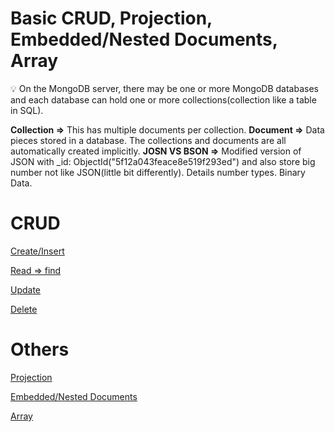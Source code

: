 # Basic CRUD, Projection, Embedded/Nested Documents, Array

<aside>
💡 On the MongoDB server, there may be one or more MongoDB databases and each database can hold one or more collections(collection like a table in SQL).

**Collection ⇒** This has multiple documents per collection.
**Document ⇒** Data pieces stored in a database.
The collections and documents are all automatically created implicitly.
**JOSN VS BSON  ⇒** Modified version of JSON with _id: ObjectId("5f12a043feace8e519f293ed") and also store big number not like JSON(little bit differently). Details number types. Binary Data.

</aside>

# CRUD

[Create/Insert](Basic_CRUD,_Projection,_Embedded_Nested_Documents/Create_Insert.md)

[Read ⇒ find](Basic_CRUD,_Projection,_Embedded_Nested_Documents/Read__find.md)

[Update](Basic_CRUD,_Projection,_Embedded_Nested_Documents/Update.md)

[Delete](Basic_CRUD,_Projection,_Embedded_Nested_Documents/Delete.md)

# Others

[Projection](Basic_CRUD,_Projection,_Embedded_Nested_Documents/Projection.md)

[Embedded/Nested Documents](Basic_CRUD,_Projection,_Embedded_Nested_Documents/Embedded_Nested_Documents.md)

[Array](Basic_CRUD,_Projection,_Embedded_Nested_Documents/Array.md)